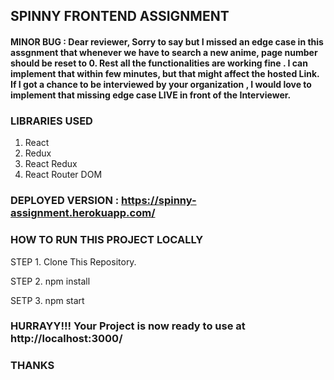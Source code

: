 ## SPINNY FRONTEND ASSIGNMENT

#### MINOR BUG : Dear reviewer, Sorry to say but I missed an edge case in this assgnment that whenever we have to search a new anime, page number should be reset to 0. Rest all the functionalities are working fine . I can implement that within few minutes, but that might affect the hosted Link. If I got a chance to be interviewed by your organization , I would love to implement that missing edge case LIVE in front of the Interviewer. 

### LIBRARIES USED

1. React
2. Redux
3. React Redux
4. React Router DOM

### DEPLOYED VERSION : https://spinny-assignment.herokuapp.com/

### HOW TO RUN THIS PROJECT LOCALLY

STEP 1. Clone This Repository.

STEP 2. npm install

SETP 3. npm start

### HURRAYY!!! Your Project is now ready to use at http://localhost:3000/

### THANKS
